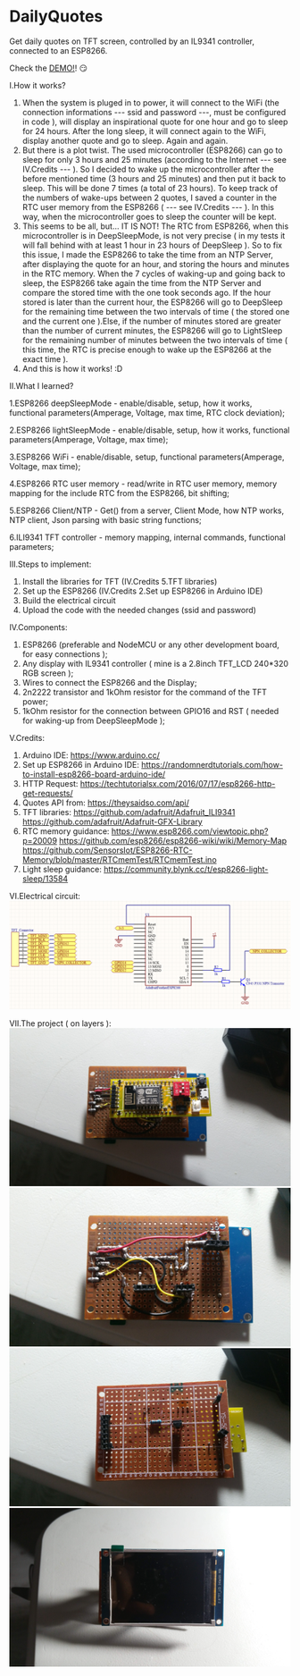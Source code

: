 # DailyQuotes
Get daily quotes on TFT screen, controlled by an IL9341 controller, connected to an ESP8266.

Check the [DEMO!](https://www.youtube.com/watch?v=jz5i-B8MBm4)! :smirk:

I.How it works?
 1. When the system is pluged in to power, it will connect to the WiFi (the connection informations --- ssid and password ---, must be configured in code ), will display an inspirational quote for one hour and go to sleep for 24 hours. After the long sleep, it will connect again to the WiFi, display another quote and go to sleep. Again and again.
 2. But there is a plot twist. The used microcontroller (ESP8266) can go to sleep for only 3 hours and 25 minutes (according to the Internet --- see IV.Credits --- ). So I decided to wake up the microcontroller after the before mentioned time (3 hours and 25 minutes) and then put it back to sleep. This will be done 7 times (a total of 23 hours). To keep track of the numbers of wake-ups between 2 quotes, I saved a counter in the RTC user memory from the ESP8266 ( --- see IV.Credits --- ). In this way, when the microcontroller goes to sleep the counter will be kept.
 3. This seems to be all, but... IT IS NOT! The RTC from ESP8266, when this microcontroller is in DeepSleepMode, is not very precise ( in my tests it will fall behind with at least 1 hour in 23 hours of DeepSleep ). So to fix this issue, I made the ESP8266 to take the time from an NTP Server, after displaying the quote for an hour, and storing the hours and minutes in the RTC memory. When the 7 cycles of waking-up and going back to sleep, the ESP8266 take again the time from the NTP Server and compare the stored time with the one took seconds ago. If the hour stored is later than the current hour, the ESP8266 will go to DeepSleep for the remaining time between the two intervals of time ( the stored one and the current one ).Else, if the number of minutes stored are greater than the number of current minutes, the ESP8266 will go to LightSleep for the remaining number of minutes between the two intervals of time ( this time, the RTC is precise enough to wake up the ESP8266 at the exact time ).
 4. And this is how it works! :D 	

II.What I learned?

 1.ESP8266 deepSleepMode - enable/disable, setup, how it works, functional parameters(Amperage, Voltage, max time, RTC clock deviation);
 
 2.ESP8266 lightSleepMode - enable/disable, setup, how it works, functional parameters(Amperage, Voltage, max time);
 
 3.ESP8266 WiFi - enable/disable, setup, functional parameters(Amperage, Voltage, max time);
 
 4.ESP8266 RTC user memory - read/write in RTC user memory, memory mapping for the include RTC from the ESP8266, bit shifting;
 
 5.ESP8266 Client/NTP - Get() from a server, Client Mode, how NTP works, NTP client, Json parsing with basic string functions;
 
 6.ILI9341 TFT controller - memory mapping, internal commands, functional parameters;

III.Steps to implement:
 1. Install the libraries for TFT (IV.Credits 5.TFT libraries)
 2. Set up the ESP8266 (IV.Credits 2.Set up ESP8266 in Arduino IDE)
 3. Build the electrical circuit
 4. Upload the code with the needed changes (ssid and password)

IV.Components:
 1. ESP8266 (preferable and NodeMCU or any other development board, for easy connections );
 2. Any display with IL9341 controller ( mine is a 2.8inch TFT_LCD 240*320 RGB screen );
 3. Wires to connect the ESP8266 and the Display;
 4. 2n2222 transistor and 1kOhm resistor for the command of the TFT power;
 5. 1kOhm resistor for the connection between GPIO16 and RST ( needed for waking-up from DeepSleepMode );

V.Credits:
 1. Arduino IDE: https://www.arduino.cc/
 2. Set up ESP8266 in Arduino IDE: https://randomnerdtutorials.com/how-to-install-esp8266-board-arduino-ide/
 3. HTTP Request: https://techtutorialsx.com/2016/07/17/esp8266-http-get-requests/
 4. Quotes API from: https://theysaidso.com/api/
 5. TFT libraries: https://github.com/adafruit/Adafruit_ILI9341
				  https://github.com/adafruit/Adafruit-GFX-Library
 6. RTC memory guidance: https://www.esp8266.com/viewtopic.php?p=20009
						https://github.com/esp8266/esp8266-wiki/wiki/Memory-Map
						https://github.com/SensorsIot/ESP8266-RTC-Memory/blob/master/RTCmemTest/RTCmemTest.ino
 7. Light sleep guidance: https://community.blynk.cc/t/esp8266-light-sleep/13584

VI.Electrical circuit:
![Circuit](/Images/Circuit.PNG)

VII.The project ( on layers ):
![Bottom_ESP8266](/Images/Bottom_ESP8266.jpg)
![Bottom_Circuit](/Images/Bottom_Circuit.jpg)
![Top_Circuit](/Images/Top_Circuit.jpg)
![Top_Display](/Images/Top_Display.jpg)
